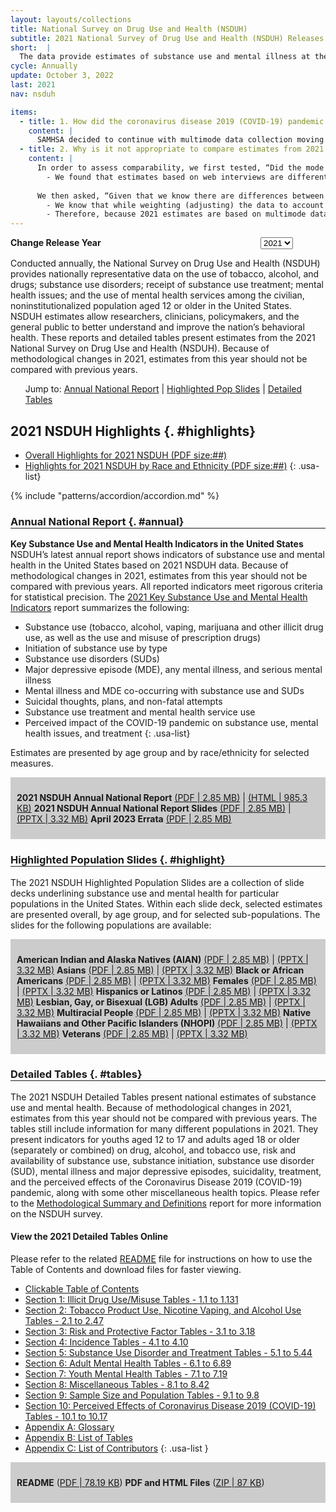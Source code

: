 ```yaml
---
layout: layouts/collections
title: National Survey on Drug Use and Health (NSDUH)
subtitle: 2021 National Survey of Drug Use and Health (NSDUH) Releases
short:  |
  The data provide estimates of substance use and mental illness at the national, state, and substate levels. NSDUH data also help to identify the extent of substance use and mental illness among different subgroups, estimate trends over time, and determine the need for treatment services.
cycle: Annually
update: October 3, 2022
last: 2021
nav: nsduh

items:
  - title: 1. How did the coronavirus disease 2019 (COVID-19) pandemic continue to affect data collection for the 2021 NSDUH?
    content: |
      SAMHSA decided to continue with multimode data collection moving forward, meaning that the 2021 NSDUH is based on both in-person and web interviews. In-person data collection remained limited to areas with low COVID-19 infection rates. As COVID-19 infection rates dropped in most areas of the country over the course of the year, the proportion of web interviews decreased. More than three quarters of interviews in Quarter 1 were completed via the web (76.6 percent). By Quarter 4, fewer than half of the interviews (41.5 percent) were completed that way. Altogether, 54.6 percent of the 2021 interviews were completed via the web.
  - title: 2. Why is it not appropriate to compare estimates from 2021 with estimates from 2019 and earlier years?
    content: |
      In order to assess comparability, we first tested, “Did the mode of data collection (i.e. whether a respondent completed the survey on the web or in-person) influence the estimates?” In other words, “Were there differences between responses from the two modes of collection, and were those differences significant enough to affect whether or not the data from each mode was comparable?”
        - We found that estimates based on web interviews are different from estimates based on in-person interviews. First, we found that the demographics of each mode differed significantly. That is to say, the composition of the people answering by web differed from the composition of the people answering in-person (i.e. by gender, race, education, etc.). Secondly, in addition to demographic differences, we also found that in-person respondents were more likely to be users of certain substances and were more likely to have experienced mental health issues. These differences are often called a mode effect because the differences are observed between the two modes of data collection.
      
      We then asked, “Given that we know there are differences between modes of data collection which make them incomparable, can we use demographics to weight the data in such a way that they ARE comparable?” In other words, “Can we make both groups of respondents similar enough in demographic composition to control for the differences in mode that we observe, and therefore allow us to compare estimates between the two modes?”
        - We know that while weighting (adjusting) the data to account for the differing demographics between respondents who responded via the web and in person helps to lessen the mode effect impact, it doesn’t completely eliminate the effect enough so that we can fairly compare the two modes statistically. Because of this, estimates based on both web and in-person interviews are not comparable to estimates based on either mode alone.
        - Therefore, because 2021 estimates are based on multimode data collection and estimates from 2019 or earlier are based on in-person data collection alone, 2021 estimates are not comparable with estimates from 2019 or earlier. Estimates of change from 2019 or earlier to 2021 would be too greatly influenced by the mode effect.
---
```

<style>
  .usa-form {
    display: flex;
  }
  .usa-label {
    width: 400px;
    font-weight: 700;
  }
  .jump-menu li{
    display: inline;
  }
  .jump-menu li:not(:last-child):not(:first-child):after {
    content:' |';
  }
  
  @media screen and (min-width: 1200px){
    .flex {
      display: flex;
    }
    .article {
      width: 70%;
      padding-right: 20px;
    }
  }
  .files {
    background-color: #cccccc;
    padding: 10px;
  }
  h3 {
    border-bottom: 1px solid #1e1e1e;
  }
</style>
<form class="usa-form">
  <label class="usa-label" for="options">Change Release Year</label>
  <select class="usa-select" name="options" id="options">
    <option value>2021</option>
    <option value="value1">2020</option>
    <option value="value2">2019</option>
    <option value="value3">2018</option>
  </select>
</form>

Conducted annually, the National Survey on Drug Use and Health (NSDUH) provides nationally representative data on the use of tobacco, alcohol, and drugs; substance use disorders; receipt of substance use treatment; mental health issues; and the use of mental health services among the civilian, noninstitutionalized population aged 12 or older in the United States. NSDUH estimates allow researchers, clinicians, policymakers, and the general public to better understand and improve the nation’s behavioral health. These reports and detailed tables present estimates from the 2021 National Survey on Drug Use and Health (NSDUH). Because of methodological changes in 2021, estimates from this year should not be compared with previous years.

<div class="jump-menu">

- Jump to:
- [Annual National Report](#annual)
- [Highlighted Pop Slides](#highlights)
- [Detailed Tables](#tables)
</div>

## 2021 NSDUH Highlights {. #highlights}
- [Overall Highlights for 2021 NSDUH (PDF size:##)](/)
- [Highlights for 2021 NSDUH by Race and Ethnicity (PDF size:##)](/)
{: .usa-list}

{% include "patterns/accordion/accordion.md" %}


### Annual National Report {. #annual}
<div class="article-container flex">
<div class="article">

**Key Substance Use and Mental Health Indicators in the United States**
NSDUH’s latest annual report shows indicators of substance use and mental health in the United States based on 2021 NSDUH data. Because of methodological changes in 2021, estimates from this year should not be compared with previous years. All reported indicators meet rigorous criteria for statistical precision. The [2021 Key Substance Use and Mental Health Indicators](/) report summarizes the following:

- Substance use (tobacco, alcohol, vaping, marijuana and other illicit drug use, as well as the use and misuse of prescription drugs)
- Initiation of substance use by type
- Substance use disorders (SUDs)
- Major depressive episode (MDE), any mental illness, and serious mental illness
- Mental illness and MDE co-occurring with substance use and SUDs
- Suicidal thoughts, plans, and non-fatal attempts
- Substance use treatment and mental health service use
- Perceived impact of the COVID-19 pandemic on substance use, mental health issues, and treatment
{: .usa-list}

Estimates are presented by age group and by race/ethnicity for selected measures.
</div>
<div class="files">

**2021 NSDUH Annual National Report**
[(PDF | 2.85 MB)](/) | [(HTML | 985.3 KB)](/)
**2021 NSDUH Annual National Report Slides**
[(PDF | 2.85 MB)](/) | [(PPTX | 3.32 MB)](/)
**April 2023 Errata**
[(PDF | 2.85 MB)](/)

</div>
</div>

### Highlighted Population Slides {. #highlight}
<div class="article-container">
<div class="article">

The 2021 NSDUH Highlighted Population Slides are a collection of slide decks underlining substance use and mental health for particular populations in the United States. Within each slide deck, selected estimates are presented overall, by age group, and for selected sub-populations. The slides for the following populations are available:
</div>
<div class="files">

**American Indian and Alaska Natives (AIAN)** [(PDF | 2.85 MB)](/) | [(PPTX | 3.32 MB)](/) 
**Asians** [(PDF | 2.85 MB)](/) | [(PPTX | 3.32 MB)](/)
**Black or African Americans** [(PDF | 2.85 MB)](/) | [(PPTX | 3.32 MB)](/)
**Females** [(PDF | 2.85 MB)](/) | [(PPTX | 3.32 MB)](/)
**Hispanics or Latinos** [(PDF | 2.85 MB)](/) | [(PPTX | 3.32 MB)](/)
**Lesbian, Gay, or Bisexual (LGB) Adults** [(PDF | 2.85 MB)](/) | [(PPTX | 3.32 MB)](/)
**Multiracial People** [(PDF | 2.85 MB)](/) | [(PPTX | 3.32 MB)](/)
**Native Hawaiians and Other Pacific Islanders (NHOPI)** [(PDF | 2.85 MB)](/) | [(PPTX | 3.32 MB)](/)
**Veterans** [(PDF | 2.85 MB)](/) | [(PPTX | 3.32 MB)](/)
</div>
</div>

### Detailed Tables {. #tables}
The 2021 NSDUH Detailed Tables present national estimates of substance use and mental health. Because of methodological changes in 2021, estimates from this year should not be compared with previous years. The tables still include information for many different populations in 2021. They present indicators for youths aged 12 to 17 and adults aged 18 or older (separately or combined) on drug, alcohol, and tobacco use, risk and availability of substance use, substance initiation, substance use disorder (SUD), mental illness and major depressive episodes, suicidality, treatment, and the perceived effects of the Coronavirus Disease 2019 (COVID-19) pandemic, along with some other miscellaneous health topics. Please refer to the [Methodological Summary and Definitions](/) report for more information on the NSDUH survey.

#### View  the 2021 Detailed Tables Online
Please refer to the related [README](/) file for instructions on how to use the Table of Contents and download files for faster viewing.

- [Clickable Table of Contents](/)
- [Section 1: Illicit Drug Use/Misuse Tables - 1.1 to 1.131](/)
- [Section 2: Tobacco Product Use, Nicotine Vaping, and Alcohol Use Tables - 2.1 to 2.47](/)
- [Section 3: Risk and Protective Factor Tables - 3.1 to 3.18](/)
- [Section 4: Incidence Tables - 4.1 to 4.10](/)
- [Section 5: Substance Use Disorder and Treatment Tables - 5.1 to 5.44](/)
- [Section 6: Adult Mental Health Tables - 6.1 to 6.89](/)
- [Section 7: Youth Mental Health Tables - 7.1 to 7.19](/)
- [Section 8: Miscellaneous Tables - 8.1 to 8.42](/)
- [Section 9: Sample Size and Population Tables - 9.1 to 9.8](/)
- [Section 10: Perceived Effects of Coronavirus Disease 2019 (COVID-19) Tables - 10.1 to 10.17](/)
- [Appendix A: Glossary](/)
- [Appendix B: List of Tables](/)
- [Appendix C: List of Contributors](/)
{: .usa-list }
<div class="files">

**README** ([PDF | 78.19 KB](/))
**PDF and HTML Files**  ([ZIP | 87 KB](/))
</div>